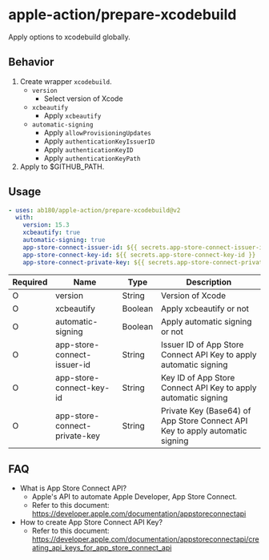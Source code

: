 # apple-action/prepare-xcodebuild

Apply options to xcodebuild globally.

## Behavior

1. Create wrapper `xcodebuild`.
    - `version`
        - Select version of Xcode
    - `xcbeautify`
        - Apply `xcbeautify`
    - `automatic-signing`
        - Apply `allowProvisioningUpdates`
        - Apply `authenticationKeyIssuerID`
        - Apply `authenticationKeyID`
        - Apply `authenticationKeyPath`
2. Apply to $GITHUB_PATH.

## Usage

```yml
- uses: ab180/apple-action/prepare-xcodebuild@v2
  with:
    version: 15.3
    xcbeautify: true
    automatic-signing: true
    app-store-connect-issuer-id: ${{ secrets.app-store-connect-issuer-id }}
    app-store-connect-key-id: ${{ secrets.app-store-connect-key-id }}
    app-store-connect-private-key: ${{ secrets.app-store-connect-private-key }}
```

Required    | Name                                          | Type      | Description
---         | ---                                           | ---       | ---
O           | version                                       | String    | Version of Xcode
O           | xcbeautify                                    | Boolean   | Apply xcbeautify or not
O           | automatic-signing                             | Boolean   | Apply automatic signing or not
O           | app-store-connect-issuer-id                   | String    | Issuer ID of App Store Connect API Key to apply automatic signing
O           | app-store-connect-key-id                      | String    | Key ID of App Store Connect API Key to apply automatic signing
O           | app-store-connect-private-key                 | String    | Private Key (Base64) of App Store Connect API Key to apply automatic signing

## FAQ

- What is App Store Connect API?
    - Apple's API to automate Apple Developer, App Store Connect.
    - Refer to this document: <https://developer.apple.com/documentation/appstoreconnectapi>
- How to create App Store Connect API Key?
    - Refer to this document: <https://developer.apple.com/documentation/appstoreconnectapi/creating_api_keys_for_app_store_connect_api>
